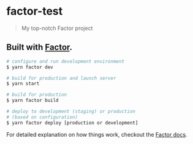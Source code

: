 # factor-test

> My top-notch Factor project

## Built with [Factor](https://factor.dev).

``` bash
# configure and run development environment
$ yarn factor dev

# build for production and launch server
$ yarn start

# build for production
$ yarn factor build

# deploy to development (staging) or production 
# (based on configuration)
$ yarn factor deploy [production or development]

```

For detailed explanation on how things work, checkout the [Factor docs](https://factor.dev).
